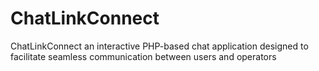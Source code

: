 # ChatLinkConnect
ChatLinkConnect an interactive PHP-based chat application designed to facilitate seamless communication between users and operators
